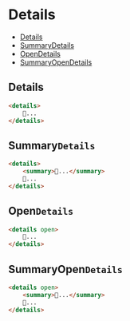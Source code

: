 # Details
- [Details](#details)
- [SummaryDetails](#summarydetails)
- [OpenDetails](#opendetails)
- [SummaryOpenDetails](#summaryopendetails)

## Details
```html
<details>
    📌...
</details>
```

## Summary`Details`
```html
<details>
    <summary>📌...</summary>
    📌...
</details>
```

## Open`Details`
```html
<details open>
    📌...
</details>
```

## SummaryOpen`Details`
```html
<details open>
    <summary>📌...</summary>
    📌...
</details>
```

